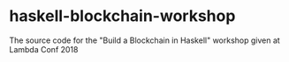 # haskell-blockchain-workshop
The source code for the "Build a Blockchain in Haskell" workshop given at Lambda Conf 2018
